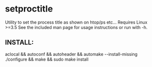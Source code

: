 setproctitle
==============
Utility to set the process title as shown on htop/ps etc... Requires Linux >=3.5
See the included man page for usage instructions or run with -h.

INSTALL:
--------------
aclocal && autoconf && autoheader && automake --install-missing
./configure && make && sudo make install
